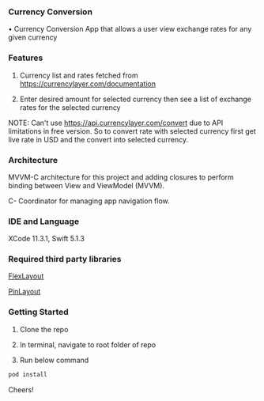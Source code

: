 ### Currency Conversion
• Currency Conversion App that allows a user view exchange rates for any given currency

### Features
1. Currency list and rates fetched from https://currencylayer.com/documentation

2. Enter desired amount for selected currency then see a list of exchange rates for the selected currency

NOTE: Can't use https://api.currencylayer.com/convert due to API limitations in free version. So to convert rate with selected currency first get live rate in USD and the convert into selected currency.

### Architecture
MVVM-C architecture for this project and adding closures to perform binding between View and ViewModel (MVVM).

C- Coordinator for managing app navigation flow.

### IDE and Language 
XCode 11.3.1, Swift 5.1.3

### Required third party libraries
[FlexLayout](https://github.com/layoutBox/FlexLayout)

[PinLayout](https://github.com/layoutBox/PinLayout)


### Getting Started
1. Clone the repo

2. In terminal, navigate to root folder of repo

3. Run below command

```sh
pod install
```
Cheers!
